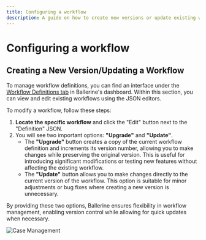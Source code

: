 ```yaml
---
title: Configuring a workflow
description: A guide on how to create new versions or update existing workflows using Ballerine's dashboard.
---
```


# Configuring a workflow

## Creating a New Version/Updating a Workflow

To manage workflow definitions, you can find an interface  under the [Workflow Definitions tab](https://dashboard-sb.eu.ballerine.io/) in Ballerine's dashboard. Within this section, you can view and edit existing workflows using the JSON editors.

To modify a workflow, follow these steps:

1. **Locate the specific workflow** and click the "Edit" button next to the "Definition" JSON.
2. You will see two important options: **"Upgrade"** and **"Update"**.
    - The **"Upgrade"** button creates a copy of the current workflow definition and increments its version number, allowing you to make changes while preserving the original version. This is useful for introducing significant modifications or testing new features without affecting the existing workflow.
    - The **"Update"** button allows you to make changes directly to the current version of the workflow. This option is suitable for minor adjustments or bug fixes where creating a new version is unnecessary.

By providing these two options, Ballerine ensures flexibility in workflow management, enabling version control while allowing for quick updates when necessary.


<img title="Case Management" alt="Case Management" src="https://uploads-ssl.webflow.com/62a3bad46800eb4715b2faf1/669ecd4488ee99d86f64aa30_upgrade_workflow.gif">
